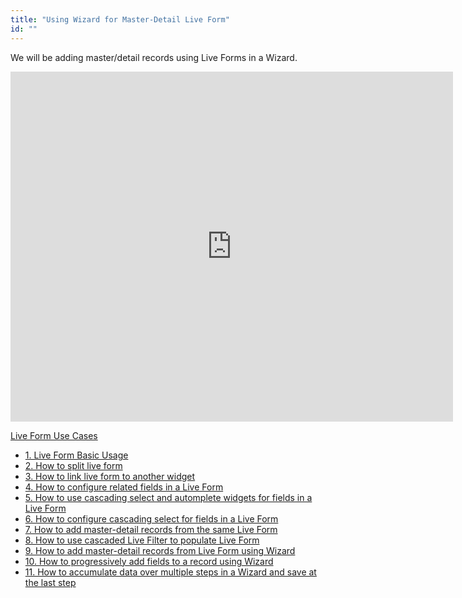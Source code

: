 ```yaml
---
title: "Using Wizard for Master-Detail Live Form"
id: ""
---
```


We will be adding master/detail records using Live Forms in a Wizard.

<iframe width="708" height="560" src="https://docs.google.com/presentation/d/e/2PACX-1vQhb3MAWzY8yQoRRbiu77IfA3ipyw3kgmxScKcFiETfyR2GmcT1dkva79Cl8Sq4E_ZE0LF6wC9nUAo_/embed?start=false&amp;loop=false&amp;delayms=3000" frameborder="0" allowfullscreen="allowfullscreen" mozallowfullscreen="mozallowfullscreen" webkitallowfullscreen="webkitallowfullscreen"></iframe>

[Live Form Use Cases](/learn/app-development/widgets/datalive/live-form/liveform-use-cases/)

- [1. Live Form Basic Usage](/learn/app-development/widgets/datalive/live-form/live-form-basic-usage/)
- [2. How to split live form](/learn/how-tos/live-form-tabbed-form/)
- [3. How to link live form to another widget](/learn/how-tos/live-form-linking-another-widget/)
- [4. How to configure related fields in a Live Form](/learn/how-tos/live-form-related-fields/)
- [5. How to use cascading select and automplete widgets for fields in a Live Form](/learn/how-tos/using-cascading-select-autocomplete-live-form-fields/)
- [6. How to configure cascading select for fields in a Live Form](/learn/how-tos/using-cascading-select-within-live-form/)
- [7. How to add master-detail records from the same Live Form](/learn/how-tos/adding-master-detail-records-transaction/)
- [8. How to use cascaded Live Filter to populate Live Form](/learn/how-tos/using-cascading-filter-populate-live-form/)
- [9. How to add master-detail records from Live Form using Wizard](/learn/how-tos/using-wizard-master-detail-live-form/)
- [10. How to progressively add fields to a record using Wizard](/learn/how-tos/using-wizard-progressive-data-entry-live-form/)
- [11. How to accumulate data over multiple steps in a Wizard and save at the last step](/learn/how-tos/using-wizard-cumulative-data-entry-live-form/)
